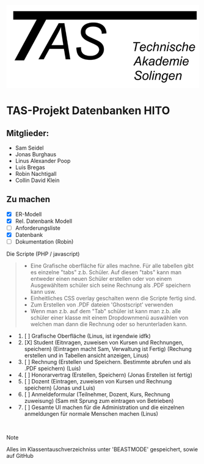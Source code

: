 ![](taslogo/TASLogo.png)
# TAS-Projekt Datenbanken HITO
## Mitglieder:
* Sam Seidel
* Jonas Burghaus
* Linus Alexander Poop
* Luis Bregas
* Robin Nachtigall
* Collin David Klein
  
## Zu machen
- [X] ER-Modell
- [X] Rel. Datenbank Modell
- [ ] Anforderungsliste
- [X] Datenbank <br>
- [ ] Dokumentation (Robin)
      
Die Scripte (PHP / javascript)
  > - Eine Grafische oberfläche für alles machne. Für alle tabellen gibt es einzelne "tabs" z.b. Schüler. Auf diesen "tabs" kann man entweder einen neuen Schüler erstellen oder von einem Ausgewähltem schüler sich seine Rechnung als .PDF speichern kann usw. <br>
  > - Einheitliches CSS overlay geschalten wenn die Scripte fertig sind. <br>
  > - Zum Erstellen von .PDF dateien 'Ghostscript' verwenden
  > - Wenn man z.b. auf dem "Tab" schüler ist kann man z.b. alle schüler einer klasse mit einem Dropdownmenü auswählen     von welchen man dann die Rechnung oder so herunterladen kann.  
 
  - 1. [ ] Grafische Oberfläche (Linus, ist irgendwie idfk)
  - 2. [X] Student (Eitnragen, zuweisen von Kursen und Rechnungen, speichern) (Eintragen macht Sam, Verwaltung ist Fertig) (Rechung erstellen und in Tabellen ansicht anzeigen, Linus)
  - 3. [ ] Rechnung (Erstellen und Speichern. Bestimmte abrufen und als .PDF speichern) (Luis)
  - 4. [ ] Honorarvertrag (Erstellen, Speichern) (Jonas Erstellen ist fertig)
  - 5. [ ] Dozent (Eintragen, zuweisen von Kursen und Rechnung speichern) (Jonas und Luis)
  - 6. [ ] Anmeldeformular (Teilnehmer, Dozent, Kurs, Rechnung zuweisung) (Sam mit Sprung zum eintragen von Betrieben)
  - 7. [ ] Gesamte UI machen für die Administration und die einzelnen anmeldungen für normale Menschen machen (Linus)
<br>

> [!NOTE]
> Alles im Klassentauschverzeichniss unter 'BEASTMODE' gespeichert, sowie auf GitHub 
